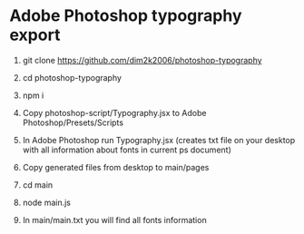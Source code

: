 # Adobe Photoshop typography export

1. git clone https://github.com/dim2k2006/photoshop-typography

2. cd photoshop-typography

3. npm i

4. Copy photoshop-script/Typography.jsx to Adobe Photoshop/Presets/Scripts

5. In Adobe Photoshop run Typography.jsx (creates txt file on your desktop with all information about fonts in current ps document)

6. Copy generated files from desktop to main/pages

7. cd main

8. node main.js

9. In main/main.txt you will find all fonts information